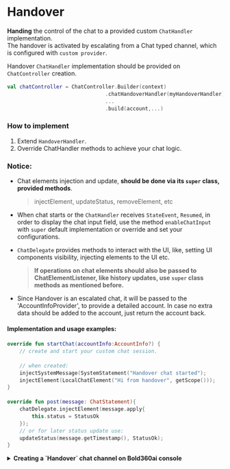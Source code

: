 
# Handover
**Handing** the control of the chat to a provided custom `ChatHandler` implementation.  
The handover is activated by escalating from a Chat typed channel, which is configured with `custom provider`.

Handover `ChatHandler` implementation should be provided on `ChatController` creation.
```kotlin
val chatController = ChatController.Builder(context)
                                .chatHandoverHandler(myHandoverHandler)
                                ...
                                .build(account,...)
```

### How to implement
1. Extend `HandoverHandler`.   
2. Override ChatHandler methods to achieve your chat logic.   


### Notice:

- Chat elements injection and update, **should be done via its `super` class, provided methods**.  
  >injectElement, updateStatus, removeElement, etc

- When chat starts or the `ChatHandler` receives `StateEvent`, `Resumed`, in order to display the chat input field, use the method `enableChatInput` with `super` default implementation or override and set your configurations.   

- `ChatDelegate` provides methods to interact with the UI, like, setting UI components visibility, injecting elements to the UI etc.    
  >**If operations on chat elements should also be passed to ChatElementListener, like history updates, use `super` class methods as mentioned before.**    

- Since Handover is an escalated chat, it will be passed to the 'AccountInfoProvider', to provide a detailed account. In case no extra data should be added to the account, just return the account back.

#### Implementation and usage examples:

```kotlin 
override fun startChat(accountInfo:AccountInfo?) {
    // create and start your custom chat session.

    // when created:
    injectSystemMessage(SystemStatement("Handover chat started");
    injectElement(LocalChatElement("Hi from handover", getScope()));
}

override fun post(message: ChatStatement){
    chatDelegate.injectElement(message.apply{
        this.status = StatusOk
    });
    // or for later status update use:
    updateStatus(message.getTimestamp(), StatusOk); 
}
```
<details>
<summary> <B>Creating a `Handover` chat channel on Bold360ai console</B> </summary>
Pursue the following sample:    

![](images/Android/handoverChannel.png)

</details>

